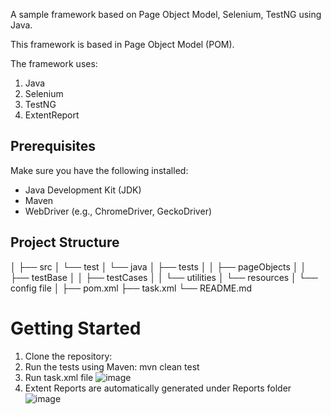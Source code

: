 A sample framework based on Page Object Model, Selenium, TestNG using Java.

This framework is based in Page Object Model (POM).

The framework uses:
1. Java
2. Selenium
3. TestNG
4. ExtentReport

## Prerequisites

Make sure you have the following installed:

- Java Development Kit (JDK)
- Maven
- WebDriver (e.g., ChromeDriver, GeckoDriver)

## Project Structure

│
├── src
│   └── test
│   └── java
│   ├── tests
│   │   ├── pageObjects
│   │   ├── testBase
│   │   ├── testCases
│   │   └── utilities
│   └── resources
│   └── config file
│
├── pom.xml
├── task.xml
└── README.md

# Getting Started
1. Clone the repository:
2. Run the tests using Maven: mvn clean test
3. Run task.xml file
   ![image](https://github.com/techdome-io/Numadic_SeleniumFramework/assets/147978827/3fd6da90-9baf-4ea1-b1b1-6da264c51121)
4. Extent Reports are automatically generated under Reports folder
   ![image](https://github.com/techdome-io/Numadic_SeleniumFramework/assets/147978827/8f3405ae-edc1-44dc-b0af-702f5c27dba4)

